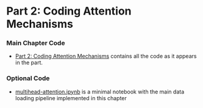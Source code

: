# Part 2: Coding Attention Mechanisms

### Main Chapter Code

- [Part 2: Coding Attention Mechanisms](Part%202%20Coding%20Attention%20Mechanisms.ipynb) contains all the code as it appears in the part.


### Optional Code

- [multihead-attention.ipynb](multihead-attention.ipynb) is a minimal notebook with the main data loading pipeline implemented in this chapter

